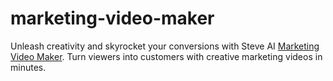 # marketing-video-maker
Unleash creativity and skyrocket your conversions with Steve AI <a href="https://www.steve.ai/marketing-video-maker">Marketing Video Maker</a>. Turn viewers into customers with creative marketing videos in minutes.

